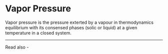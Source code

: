 # Vapor Pressure

Vapor pressure is the pressure exterted by a vapour in thermodynamics equilibrium with its consensed phases (solic or liquid) at a given temperature in a closed system.


---
Read also - 